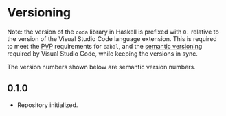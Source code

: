 Versioning
==========

Note: the version of the `coda` library in Haskell is prefixed with `0.` relative to the version of the
Visual Studio Code language extension. This is required to meet the [PVP](https://pvp.haskell.org/) requirements for `cabal`, and the
[semantic versioning](http://semver.org/) required by Visual Studio Code, while keeping the versions in sync.

The version numbers shown below are semantic version numbers.

## 0.1.0

* Repository initialized.
